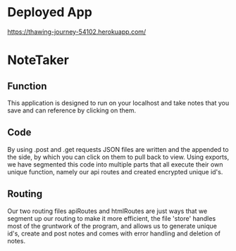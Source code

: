 # Deployed App
https://thawing-journey-54102.herokuapp.com/
# NoteTaker
## Function
This application is designed to run on your localhost and take notes that you save and can reference by clicking on them.
## Code
By using .post and .get requests JSON files are written and the appended to the side, by which you can click on them to pull back to view. Using exports, we have segmented this code into multiple parts that all execute their own unique function, namely our api routes and created encrypted unique id's.
## Routing
Our two routing files apiRoutes and htmlRoutes are just ways that we segment up our routing to make it more efficient, the file 'store' handles most of the gruntwork of the program, and allows us to generate unique id's, create and post notes and comes with error handling and deletion of notes.
